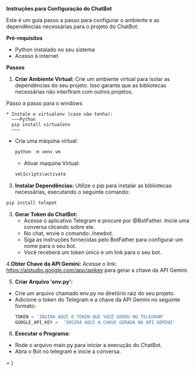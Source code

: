**Instruções para Configuração do ChatBot**

Este é um guia passo a passo para configurar o ambiente e as dependências necessárias para o projeto do ChatBot.

**Pré-requisitos**
* Python instalado no seu sistema
* Acesso à internet

**Passos**
 1. **Criar Ambiente Virtual:** Crie um ambiente virtual para isolar as dependências do seu projeto. Isso garante que as bibliotecas necessárias não interfiram com outros projetos.

Passo a passo para o windows  

    * Instale o virtualenv (caso não tenha): 
      ~~~Python
      pip install virtualenv
      ~~~
   * Cria uma máquina virtual:
      ~~~Python
      python -m venv vm
      ~~~
     * Ativar maquina Virtual:
      ~~~Python
      vm\Scripts\activate
      ~~~

 3. **Instalar Dependências:** Utilize o pip para instalar as bibliotecas necessárias, executando o seguinte comando:
   ~~~Python
   pip install telepot
   ~~~
 3. **Gerar Token do ChatBot:**
     * Acesse o aplicativo Telegram e procure por @BotFather. Inicie uma conversa clicando sobre ele.
     * No chat, envie o comando: /newbot.
     * Siga as instruções fornecidas pelo BotFather para configurar um nome para o seu bot.
     * Você receberá um token único e um link para o seu bot.

 4.**Obter Chave da API Gemini:** Acesse o link: https://aistudio.google.com/app/apikey para gerar a chave da API Gemini.
 
 5. **Criar Arquivo 'env.py':**
   * Crie um arquivo chamado env.py no diretório raiz do seu projeto.
   * Adicione o token do Telegram e a chave da API Gemini no seguinte formato:
       ~~~Python
       TOKEN = 'INSIRA AQUI O TOKEN QUE VOCÊ GEROU NO TELEGRAM' 
       GOOGLE_API_KEY =  'INSIRA AQUI A CHAVE GERADA NA API GEMINI'
       ~~~
 6. **Executar o Programa:**
   * Rode o arquivo main.py para iniciar a execução do ChatBot.
   * Abra o Bot no telegram e inicie a conversa. 

= )
